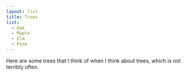 ```yaml
---
layout: list
title: Trees
list:
  - Oak
  - Maple
  - Elm
  - Pine
---
```

Here are some trees that I think of when I think about trees, which is not terribly often.

